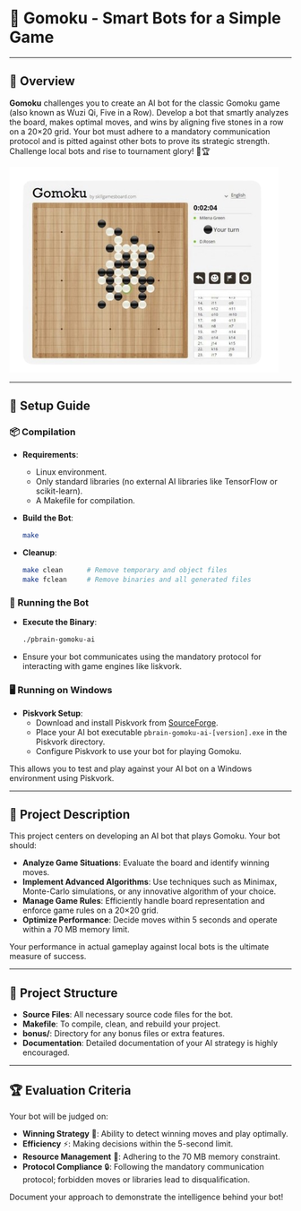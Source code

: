 # 🧠 Gomoku - Smart Bots for a Simple Game

---

## 🚀 Overview

**Gomoku** challenges you to create an AI bot for the classic Gomoku game (also known as Wuzi Qi, Five in a Row). Develop a bot that smartly analyzes the board, makes optimal moves, and wins by aligning five stones in a row on a 20×20 grid. Your bot must adhere to a mandatory communication protocol and is pitted against other bots to prove its strategic strength. Challenge local bots and rise to tournament glory! 🤖🏆

![Gomoku](./README/game.png)

---

## 🔧 Setup Guide

### 📦 Compilation

- **Requirements**:
  - Linux environment.
  - Only standard libraries (no external AI libraries like TensorFlow or scikit-learn).
  - A Makefile for compilation.

- **Build the Bot**:
  ```bash
  make
  ```

- **Cleanup**:
  ```bash
  make clean      # Remove temporary and object files
  make fclean     # Remove binaries and all generated files
  ```

### 🏃 Running the Bot

- **Execute the Binary**:
  ```bash
  ./pbrain-gomoku-ai
  ```
- Ensure your bot communicates using the mandatory protocol for interacting with game engines like liskvork.

### 🖥️ Running on Windows

- **Piskvork Setup**:
  - Download and install Piskvork from [SourceForge](https://sourceforge.net/projects/piskvork/).
  - Place your AI bot executable `pbrain-gomoku-ai-[version].exe` in the Piskvork directory.
  - Configure Piskvork to use your bot for playing Gomoku.

This allows you to test and play against your AI bot on a Windows environment using Piskvork.

---

## 🌟 Project Description

This project centers on developing an AI bot that plays Gomoku. Your bot should:

- **Analyze Game Situations**: Evaluate the board and identify winning moves.
- **Implement Advanced Algorithms**: Use techniques such as Minimax, Monte-Carlo simulations, or any innovative algorithm of your choice.
- **Manage Game Rules**: Efficiently handle board representation and enforce game rules on a 20×20 grid.
- **Optimize Performance**: Decide moves within 5 seconds and operate within a 70 MB memory limit.

Your performance in actual gameplay against local bots is the ultimate measure of success.

---

## 📂 Project Structure

- **Source Files**: All necessary source code files for the bot.
- **Makefile**: To compile, clean, and rebuild your project.
- **bonus/**: Directory for any bonus files or extra features.
- **Documentation**: Detailed documentation of your AI strategy is highly encouraged.

---

## 🏆 Evaluation Criteria

Your bot will be judged on:

- **Winning Strategy** 🏅: Ability to detect winning moves and play optimally.
- **Efficiency** ⚡: Making decisions within the 5-second limit.
- **Resource Management** 📏: Adhering to the 70 MB memory constraint.
- **Protocol Compliance** 🔒: Following the mandatory communication protocol; forbidden moves or libraries lead to disqualification.

Document your approach to demonstrate the intelligence behind your bot!
